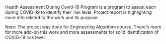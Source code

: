 Health Assessment During Covid-19 Program is a program to assest each during COVID-19 to identify their risk level. Project report is highlighting more info related to the work and its purpose

Note: The project was done for Engineering Algorithm course. There's room for more add-on this work and more assessments for solid identification of COVID-19 risk level
